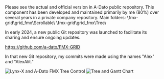 Please see the actual and official version in A-Dato public repository.
This component has been developed and maintained primarily by me (80%) over several years in a private company repository. 
Main folders: 
\fmx-grid\grid_fmx\Scrollable\ 
\fmx-grid\grid_fmx\Tree\

In early 2024, a new public Git repository was launched to facilitate its sharing and ensure ongoing updates.

https://github.com/a-dato/FMX-GRID  

In that new Git repository, my commits were made using the names "Alex" and "AlexAlit." 

![Lynx-X and A-Dato FMX Tree Control](https://github.com/user-attachments/assets/cbc4bf2a-e9be-46f2-8a98-0faf7b53e833)
![Tree and Gantt Chart](https://github.com/user-attachments/assets/737df9a1-2dd3-4034-b4a2-2db40c0bba39)
